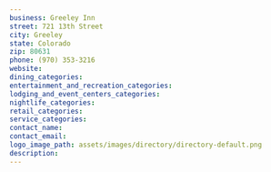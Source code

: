 ```yaml
---
business: Greeley Inn
street: 721 13th Street
city: Greeley
state: Colorado
zip: 80631
phone: (970) 353-3216
website: 
dining_categories: 
entertainment_and_recreation_categories: 
lodging_and_event_centers_categories: 
nightlife_categories: 
retail_categories: 
service_categories: 
contact_name: 
contact_email: 
logo_image_path: assets/images/directory/directory-default.png
description: 
---
```

